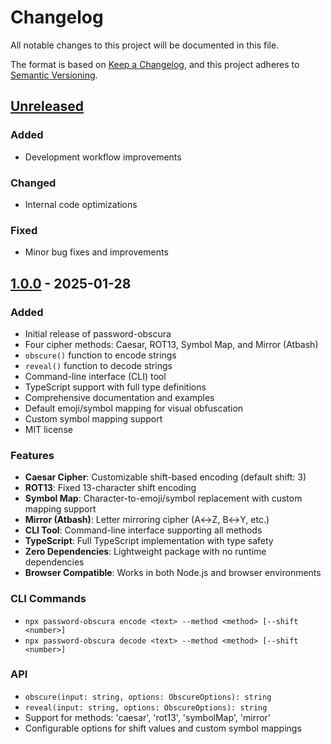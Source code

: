 # Changelog

All notable changes to this project will be documented in this file.

The format is based on [Keep a Changelog](https://keepachangelog.com/en/1.0.0/),
and this project adheres to [Semantic Versioning](https://semver.org/spec/v2.0.0.html).

## [Unreleased]

### Added

- Development workflow improvements

### Changed

- Internal code optimizations

### Fixed

- Minor bug fixes and improvements

## [1.0.0] - 2025-01-28

### Added

- Initial release of password-obscura
- Four cipher methods: Caesar, ROT13, Symbol Map, and Mirror (Atbash)
- `obscure()` function to encode strings
- `reveal()` function to decode strings
- Command-line interface (CLI) tool
- TypeScript support with full type definitions
- Comprehensive documentation and examples
- Default emoji/symbol mapping for visual obfuscation
- Custom symbol mapping support
- MIT license

### Features

- **Caesar Cipher**: Customizable shift-based encoding (default shift: 3)
- **ROT13**: Fixed 13-character shift encoding
- **Symbol Map**: Character-to-emoji/symbol replacement with custom mapping support
- **Mirror (Atbash)**: Letter mirroring cipher (A↔Z, B↔Y, etc.)
- **CLI Tool**: Command-line interface supporting all methods
- **TypeScript**: Full TypeScript implementation with type safety
- **Zero Dependencies**: Lightweight package with no runtime dependencies
- **Browser Compatible**: Works in both Node.js and browser environments

### CLI Commands

- `npx password-obscura encode <text> --method <method> [--shift <number>]`
- `npx password-obscura decode <text> --method <method> [--shift <number>]`

### API

- `obscure(input: string, options: ObscureOptions): string`
- `reveal(input: string, options: ObscureOptions): string`
- Support for methods: 'caesar', 'rot13', 'symbolMap', 'mirror'
- Configurable options for shift values and custom symbol mappings

[Unreleased]: https://github.com/angga-22/password-obscura/compare/v1.0.0...HEAD
[1.0.0]: https://github.com/angga-22/password-obscura/releases/tag/v1.0.0
